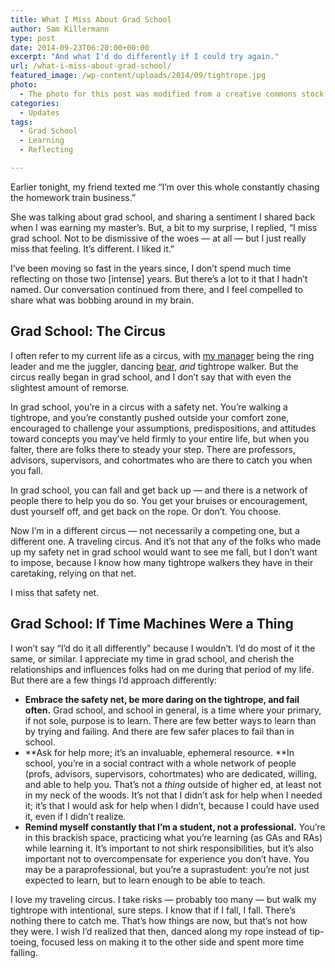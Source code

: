 ```yaml
---
title: What I Miss About Grad School
author: Sam Killermann
type: post
date: 2014-09-23T06:20:00+00:00
excerpt: "And what I'd do differently if I could try again."
url: /what-i-miss-about-grad-school/
featured_image: /wp-content/uploads/2014/09/tightrope.jpg
photo:
  - The photo for this post was modified from a creative commons stock image.
categories:
  - Updates
tags:
  - Grad School
  - Learning
  - Reflecting

---
```

Earlier tonight, my friend texted me &#8220;I’m over this whole constantly chasing the homework train business.&#8221;

She was talking about grad school, and sharing a sentiment I shared back when I was earning my master&#8217;s. But, a bit to my surprise, I replied, &#8220;I miss grad school. Not to be dismissive of the woes &#8212; at all &#8212; but I just really miss that feeling. It’s different. I liked it.&#8221;

I&#8217;ve been moving so fast in the years since, I don&#8217;t spend much time reflecting on those two [intense] years. But there&#8217;s a lot to it that I hadn&#8217;t named. Our conversation continued from there, and I feel compelled to share what was bobbing around in my brain.

## Grad School: The Circus

I often refer to my current life as a circus, with <a href="http://novlmgmt.com" target="_blank">my manager</a> being the ring leader and me the juggler, dancing <a href="http://youtu.be/BMkS1aVQtyQ" target="_blank">bear</a>, _and_ tightrope walker. But the circus really began in grad school, and I don&#8217;t say that with even the slightest amount of remorse.

In grad school, you&#8217;re in a circus with a safety net. You&#8217;re walking a tightrope, and you&#8217;re constantly pushed outside your comfort zone, encouraged to challenge your assumptions, predispositions, and attitudes toward concepts you may&#8217;ve held firmly to your entire life, but when you falter, there are folks there to steady your step. There are professors, advisors, supervisors, and cohortmates who are there to catch you when you fall.

In grad school, you can fall and get back up &#8212; and there is a network of people there to help you do so. You get your bruises or encouragement, dust yourself off, and get back on the rope. Or don&#8217;t. You choose.

Now I&#8217;m in a different circus &#8212; not necessarily a competing one, but a different one. A traveling circus. And it&#8217;s not that any of the folks who made up my safety net in grad school would want to see me fall, but I don’t want to impose, because I know how many tightrope walkers they have in their caretaking, relying on that net.

I miss that safety net.

## Grad School: If Time Machines Were a Thing

I won&#8217;t say &#8220;I&#8217;d do it all differently&#8221; because I wouldn&#8217;t. I&#8217;d do most of it the same, or similar. I appreciate my time in grad school, and cherish the relationships and influences folks had on me during that period of my life. But there are a few things I&#8217;d approach differently:

  * **Embrace the safety net, be more daring on the tightrope, and fail often.** Grad school, and school in general, is a time where your primary, if not sole, purpose is to learn. There are few better ways to learn than by trying and failing. And there are few safer places to fail than in school.
  * **Ask for help more; it&#8217;s an invaluable, ephemeral resource. **In school, you&#8217;re in a social contract with a whole network of people (profs, advisors, supervisors, cohortmates) who are dedicated, willing, and able to help you. That&#8217;s not a _thing_ outside of higher ed, at least not in my neck of the woods. It&#8217;s not that I didn&#8217;t ask for help when I needed it; it&#8217;s that I would ask for help when I didn&#8217;t, because I could have used it, even if I didn&#8217;t realize.
  * **Remind myself constantly that I&#8217;m a student, not a professional.** You&#8217;re in this brackish space, practicing what you&#8217;re learning (as GAs and RAs) while learning it. It&#8217;s important to not shirk responsibilities, but it&#8217;s also important not to overcompensate for experience you don&#8217;t have. You may be a paraprofessional, but you&#8217;re a suprastudent: you&#8217;re not just expected to learn, but to learn enough to be able to teach.

I love my traveling circus. I take risks &#8212; probably too many &#8212; but walk my tightrope with intentional, sure steps. I know that if I fall, I fall. There&#8217;s nothing there to catch me. That&#8217;s how things are now, but that&#8217;s not how they were. I wish I&#8217;d realized that then, danced along my rope instead of tip-toeing, focused less on making it to the other side and spent more time falling.